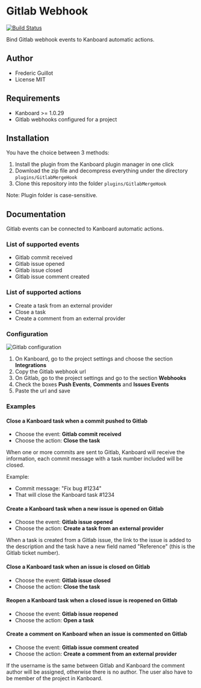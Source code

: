 Gitlab Webhook
==============

[![Build Status](https://travis-ci.org/kanboard/plugin-gitlab-webhook.svg?branch=master)](https://travis-ci.org/kanboard/plugin-gitlab-webhook)

Bind Gitlab webhook events to Kanboard automatic actions.

Author
------

- Frederic Guillot
- License MIT

Requirements
------------

- Kanboard >= 1.0.29
- Gitlab webhooks configured for a project

Installation
------------

You have the choice between 3 methods:

1. Install the plugin from the Kanboard plugin manager in one click
2. Download the zip file and decompress everything under the directory `plugins/GitlabMergeHook`
3. Clone this repository into the folder `plugins/GitlabMergeHook`

Note: Plugin folder is case-sensitive.

Documentation
-------------

Gitlab events can be connected to Kanboard automatic actions.

### List of supported events

- Gitlab commit received
- Gitlab issue opened
- Gitlab issue closed
- Gitlab issue comment created

### List of supported actions

- Create a task from an external provider
- Close a task
- Create a comment from an external provider

### Configuration

![Gitlab configuration](https://cloud.githubusercontent.com/assets/323546/20451679/47cc19b8-adca-11e6-86b2-fe4d377f41d6.png)

1. On Kanboard, go to the project settings and choose the section **Integrations**
2. Copy the Gitlab webhook url
3. On Gitlab, go to the project settings and go to the section **Webhooks**
4. Check the boxes **Push Events**, **Comments** and **Issues Events**
5. Paste the url and save

### Examples

#### Close a Kanboard task when a commit pushed to Gitlab

- Choose the event: **Gitlab commit received**
- Choose the action: **Close the task**

When one or more commits are sent to Gitlab, Kanboard will receive the information, each commit message with a task number included will be closed.

Example:

- Commit message: "Fix bug #1234"
- That will close the Kanboard task #1234

#### Create a Kanboard task when a new issue is opened on Gitlab

- Choose the event: **Gitlab issue opened**
- Choose the action: **Create a task from an external provider**

When a task is created from a Gitlab issue, the link to the issue is added to the description and the task have a new field named "Reference" (this is the Gitlab ticket number).

#### Close a Kanboard task when an issue is closed on Gitlab

- Choose the event: **Gitlab issue closed**
- Choose the action: **Close the task**

#### Reopen a Kanboard task when a closed issue is reopened on Gitlab

- Choose the event: **Gitlab issue reopened**
- Choose the action: **Open a task**

#### Create a comment on Kanboard when an issue is commented on Gitlab

- Choose the event: **Gitlab issue comment created**
- Choose the action: **Create a comment from an external provider**

If the username is the same between Gitlab and Kanboard the comment author will be assigned, otherwise there is no author.
The user also have to be member of the project in Kanboard.
